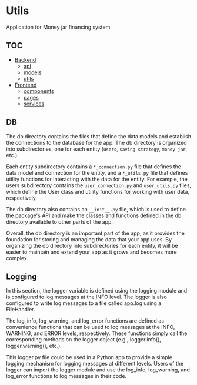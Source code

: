 # Utils
Application for Money jar financing system.

## TOC

- [Backend](backend/README.md)
    - [api](backend/api/README.md)
    - [models](backend/models/README.md)
    - [utils](backend/utils/Readme.md) 
- [Frontend](frontend/README.md)
    - [components](frontend/src/components/README.md)
    - [pages](frontend/src/pages/README.md)
    - [services](frontend/src/services/README.md)

## DB

The db directory contains the files that define the data models and establish the connections to the database for the app. The db directory is organized into subdirectories, one for each entity (`users`, `saving strategy`, `money jar`, etc.).

Each entity subdirectory contains a `*_connection.py` file that defines the data model and connection for the entity, and a `*_utils.py` file that defines utility functions for interacting with the data for the entity. For example, the users subdirectory contains the `user_connection.py` and `user_utils.py` files, which define the User class and utility functions for working with user data, respectively.

The db directory also contains an `__init__.py` file, which is used to define the package's API and make the classes and functions defined in the db directory available to other parts of the app.

Overall, the db directory is an important part of the app, as it provides the foundation for storing and managing the data that your app uses. By organizing the db directory into subdirectories for each entity, it will be easier to maintain and extend your app as it grows and becomes more complex.

## Logging

In this section, the logger variable is defined using the logging module and is configured to log messages at the INFO level. The logger is also configured to write log messages to a file called app.log using a FileHandler.

The log_info, log_warning, and log_error functions are defined as convenience functions that can be used to log messages at the INFO, WARNING, and ERROR levels, respectively. These functions simply call the corresponding methods on the logger object (e.g., logger.info(), logger.warning(), etc.).

This logger.py file could be used in a Python app to provide a simple logging mechanism for logging messages at different levels. Users of the logger can import the logger module and use the log_info, log_warning, and log_error functions to log messages in their code.